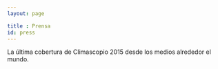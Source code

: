 ```yaml
---
layout: page

title : Prensa
id: press
---
```

La última cobertura de Climascopio 2015 desde los medios alrededor el mundo.
